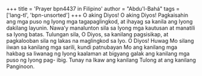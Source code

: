 +++
title = 'Prayer bpn4437 in Filipino'
author = "Abdu'l-Bahá"
tags = ['lang-tl', 'bpn-unsorted']
+++
O aking Diyos! O aking Diyos! Pagkaisahin ang mga puso ng Iyong mga tagapaglingkod, at ihayag sa kanila ang Iyong dakilang layunin. Nawa’y manalunton sila sa Iyong mga kautusan at manatili sa Iyong batas. Tulungan sila, O Diyos, sa kanilang pagsisikap, at pagkalooban sila ng lakas na maglingkod sa Iyo. O Diyos! Huwag Mo silang iiwan sa kanilang mga sarili, kundi patnubayan Mo ang kanilang mga hakbag sa liwanag ng Iyong kaalaman at bigyang galak ang kanilang mga puso ng Iyong pag- ibig. Tunay na Ikaw ang kanilang Tulong at ang kanilang Panginoon.
